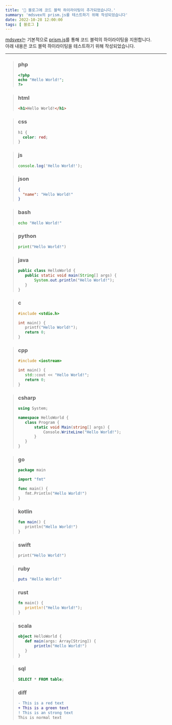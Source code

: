 ```yaml
---
title: '📝 블로그에 코드 블럭 하이라이팅이 추가되었습니다.'
summary: 'mdsvex의 prism.js를 테스트하기 위해 작성되었습니다'
date: 2022-10-28 12:00:00
tags: [ 블로그 ]
---
```


[mdsvex](https://mdsvex.com)는 기본적으로 [prism.js](https://prismjs.com)를 통해 코드 블럭의
하이라이팅을 지원합니다.  
아래 내용은 코드 블럭 하이라이팅을 테스트하기 위해 작성되었습니다.

---

> ### php
>
> ```php
> <?php
> echo "Hello World!";
> ?>
> ```

> ### html
>
> ```html
> <h1>Hello World!</h1>
> ```

> ### css
>
> ```css
> h1 {
>   color: red;
> }
> ```

> ### js
>
> ```js
> console.log('Hello World!');
> ```

> ### json
>
> ```json
> {
>   "name": "Hello World!"
> }
> ```

> ### bash
>
> ```bash
> echo "Hello World!"
> ```

> ### python
>
> ```python
> print("Hello World!")
> ```

> ### java
>
> ```java
> public class HelloWorld {
>    public static void main(String[] args) {
>        System.out.println("Hello World!");
>    }
> }
> ```

> ### c
>
> ```c
> #include <stdio.h>
>
> int main() {
>    printf("Hello World!");
>    return 0;
> }
> ```

> ### cpp
>
> ```cpp
> #include <iostream>
>
> int main() {
>    std::cout << "Hello World!";
>    return 0;
> }
> ```

> ### csharp
>
> ```csharp
> using System;
>
> namespace HelloWorld {
>    class Program {
>        static void Main(string[] args) {
>            Console.WriteLine("Hello World!");
>        }
>    }
> }
> ```

> ### go
>
> ```go
> package main
>
> import "fmt"
>
> func main() {
>    fmt.Println("Hello World!")
> }
> ```

> ### kotlin
>
> ```kotlin
> fun main() {
>    println("Hello World!")
> }
> ```

> ### swift
>
> ```swift
> print("Hello World!")
> ```

> ### ruby
>
> ```ruby
> puts "Hello World!"
> ```

> ### rust
>
> ```rust
> fn main() {
>    println!("Hello World!");
> }
> ```

> ### scala
>
> ```scala
> object HelloWorld {
>    def main(args: Array[String]) {
>        println("Hello World!")
>    }
> }
> ```

> ### sql
>
> ```sql
> SELECT * FROM table;
> ```

> ### diff
>
> ```diff
> - This is a red text
> + This is a green text
> ! This is an strong text
> This is normal text
> ```
